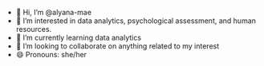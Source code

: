 - 👋 Hi, I’m @alyana-mae
- 👀 I’m interested in data analytics, psychological assessment, and human resources.
- 🌱 I’m currently learning data analytics
- 💞️ I’m looking to collaborate on anything related to my interest
- 😄 Pronouns: she/her

<!---
alyana-mae/alyana-mae is a ✨ special ✨ repository because its `README.md` (this file) appears on your GitHub profile.
You can click the Preview link to take a look at your changes.
--->
